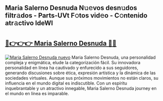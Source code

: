 ## Maria Salerno Desnuda N𝚞𝚎vos desn𝚞dos filtr𝚊dos - Parts-UVt F𝚘tos vid𝚎o - C𝚘ntenido atr𝚊ctivo ldeWI

# <h2><a href="http://mb41tk.tromn.icu/?c=Maria+Salerno+Desnuda">🔗👉👉👉 Maria Salerno Desnuda 🔗🔗</a></h2>

[![Maria Salerno Desnuda nuevo](https://i.imgur.com/pEAQMta.gif)](http://mb41tk.tromn.icu/?c=Maria+Salerno+Desnuda)
Maria Salerno Desnuda, una personalidad compleja y enigmática, elude la categorización fácil. Su innovadora personalidad en línea ha cautivado y enfurecido a sus seguidores, generando discusiones sobre ética, expresión artística y la dinámica de las sociedades virtuales. Aunque sus próximos movimientos no están claros, su influencia en el mundo digital es indiscutible. Con un espíritu inquebrantable y un atractivo innegable, Maria Salerno Desnuda journey en el mundo en línea es imparable.
